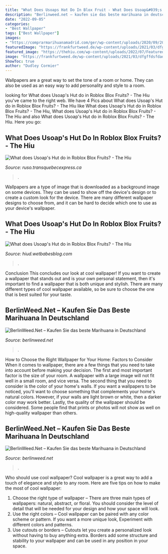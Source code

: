 ```yaml
---
title: "What Does Usoaps Hat Do In Blox Fruit - What Does Usoap&#039;s Hut Do In Roblox Blox Fruits?"
description: "Berlinweed.net – kaufen sie das beste marihuana in deutschland"
date: "2022-09-05"
categories:
- "Best Wallpaper"
tags: ["Best Wallpaper"]
images:
- "https://comprarmarihuanamadrid.com/ger/wp-content/uploads/2020/09/20200616_133454-1024x768.jpg"
featuredImage: "https://frankfurtweed.de/wp-content/uploads/2021/03/dfgffdsfdad.jpg"
featured_image: "https://thehiu.com/wp-content/uploads/2022/07/Featured-How-to-store-fruit-in-Roblox-Blox-Fruits-768x432.jpg"
image: "https://frankfurtweed.de/wp-content/uploads/2021/03/dfgffdsfdad.jpg"
ShowToc: true
author: "Dudley Cormier"
---
```



Wallpapers are a great way to set the tone of a room or home. They can also be used as an easy way to add personality and style to a room.

	

		
looking for What does Usoap&#039;s Hut do in Roblox Blox Fruits? - The Hiu you've came to the right web. We have 4 Pics about What does Usoap&#039;s Hut do in Roblox Blox Fruits? - The Hiu like What does Usoap&#039;s Hut do in Roblox Blox Fruits? - The Hiu, What does Usoap&#039;s Hut do in Roblox Blox Fruits? - The Hiu and also What does Usoap&#039;s Hut do in Roblox Blox Fruits? - The Hiu. Here you go:
		
    
## What Does Usoap&#039;s Hut Do In Roblox Blox Fruits? - The Hiu

<img loading=lazy src="https://progameguides.com/wp-content/uploads/2022/04/Featured-How-to-store-fruit-in-Roblox-Blox-Fruits-800x450.jpg" onerror="this.onerror=null;this.src='https://tse1.mm.bing.net/th?id=OIP.uFumJBDa8y0RMwkYlGH1FAHaEK&amp;pid=15.1';" alt="What does Usoap&#039;s Hut do in Roblox Blox Fruits? - The Hiu">

_Source: ruso.transquebecexpress.ca_

>. 

	

Wallpapers are a type of image that is downloaded as a background image on some devices. They can be used to show off the device's design or to create a custom look for the device. There are many different wallpaper designs to choose from, and it can be hard to decide which one to use as your device's wallpaper.

    
## What Does Usoap&#039;s Hut Do In Roblox Blox Fruits? - The Hiu

<img loading=lazy src="https://thehiu.com/wp-content/uploads/2022/07/Featured-How-to-store-fruit-in-Roblox-Blox-Fruits-768x432.jpg" onerror="this.onerror=null;this.src='https://tse2.mm.bing.net/th?id=OIP.T4Hl3o1U2U3Fqx00UIcJAQHaEK&amp;pid=15.1';" alt="What does Usoap&#039;s Hut do in Roblox Blox Fruits? - The Hiu">

_Source: hiud.wetbabesblog.com_

>. 

	

Conclusion
This concludes our look at cool wallpaper! If you want to create a wallpaper that stands out and is your own personal statement, then it's important to find a wallpaper that is both unique and stylish. There are many different types of cool wallpaper available, so be sure to choose the one that is best suited for your taste.

    
## BerlinWeed.Net – Kaufen Sie Das Beste Marihuana In Deutschland

<img loading=lazy src="https://comprarmarihuanamadrid.com/ger/wp-content/uploads/2020/09/20200616_133454-1024x768.jpg" onerror="this.onerror=null;this.src='https://tse3.mm.bing.net/th?id=OIP.u1rNBh8wNLzuvaQsK3uphQHaFj&amp;pid=15.1';" alt="BerlinWeed.Net – Kaufen Sie das beste Marihuana in Deutschland">

_Source: berlinweed.net_

>. 

	

How to Choose the Right Wallpaper for Your Home: Factors to Consider
When it comes to wallpaper, there are a few things that you need to take into account before making your decision. The first and most important factor is the size of your room. A wallpaper with a large image will not fit well in a small room, and vice versa. 
The second thing that you need to consider is the color of your home's walls. If you want a wallpapers to be noticed, you'll want to choose something that complements your home's natural colors. However, if your walls are light brown or white, then a darker color may work better. 
Lastly, the quality of the wallpaper should be considered. Some people find that prints or photos will not show as well on high-quality wallpaper than others.

    
## BerlinWeed.Net – Kaufen Sie Das Beste Marihuana In Deutschland

<img loading=lazy src="https://frankfurtweed.de/wp-content/uploads/2021/03/dfgffdsfdad.jpg" onerror="this.onerror=null;this.src='https://tse1.mm.bing.net/th?id=OIP.PWXjP7UJyT1uLJIskwzT1QAAAA&amp;pid=15.1';" alt="BerlinWeed.Net – Kaufen Sie das beste Marihuana in Deutschland">

_Source: berlinweed.net_

>. 

	

Who should use cool wallpaper?
Cool wallpaper is a great way to add a touch of elegance and style to any room. Here are five tips on how to make the most of cool wallpaper: 
1) Choose the right type of wallpaper – There are three main types of wallpapers: natural, abstract, or floral. You should consider the level of detail that will be needed for your design and how your space will look. 
2) Use the right colors – Cool wallpaper can be paired with any color scheme or pattern. If you want a more unique look, Experiment with different colors and patterns. 
3) Use cutouts or borders – Cutouts let you create a personalized look without having to buy anything extra. Borders add some structure and stability to your wallpaper and can be used in any position in your space.

